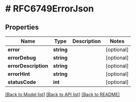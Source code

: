# # RFC6749ErrorJson

## Properties

Name | Type | Description | Notes
------------ | ------------- | ------------- | -------------
**error** | **string** |  | [optional]
**errorDebug** | **string** |  | [optional]
**errorDescription** | **string** |  | [optional]
**errorHint** | **string** |  | [optional]
**statusCode** | **int** |  | [optional]

[[Back to Model list]](../../README.md#models) [[Back to API list]](../../README.md#endpoints) [[Back to README]](../../README.md)
